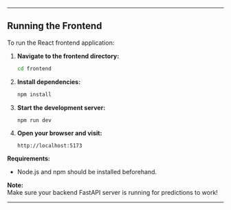 
***

## Running the Frontend

To run the React frontend application:

1. **Navigate to the frontend directory:**
    ```sh
    cd frontend
    ```

2. **Install dependencies:**
    ```sh
    npm install
    ```

3. **Start the development server:**
    ```sh
    npm run dev
    ```

4. **Open your browser and visit:**
    ```
    http://localhost:5173
    ```

**Requirements:**  
- Node.js and npm should be installed beforehand.

**Note:**  
Make sure your backend FastAPI server is running for predictions to work!

***

